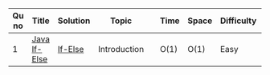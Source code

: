 
| Qu no | Title       |  Solution   | Topic |      | Time   | Space  | Difficulty  |     | Approach    | 
| --    | ----------- | ----------- | ---  | ---- | -----  |  ---   | ----------- | --- | ----------- |
| 1     | [Java If-Else](https://www.hackerrank.com/challenges/java-if-else/problem?isFullScreen=true)       | [If-Else](https://github.com/C-a-thing/Code-Insight/blob/main/HackerRank/JAVA/Introduction/If-Else.java) | Introduction |  | O(1)  | O(1) | Easy  ||  |
